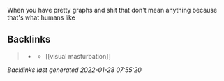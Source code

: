 When you have pretty graphs and shit that don't mean anything because that's what humans like

## Backlinks

> - [](2021-01-23.md)
>   - [[visual masturbation]]

_Backlinks last generated 2022-01-28 07:55:20_
